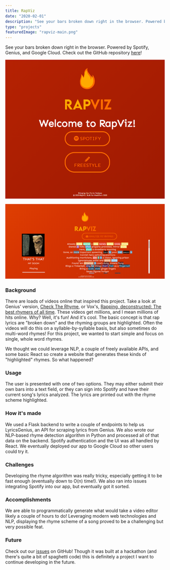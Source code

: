 ```yaml
---
title: RapViz
date: "2020-02-01"
description: "See your bars broken down right in the browser. Powered by Spotify, Genius, and Google Cloud."
type: "projects"
featuredImage: "rapviz-main.png"
---
```


See your bars broken down right in the browser. Powered by Spotify, Genius, and Google Cloud. Check out the GitHub repository [here](https://github.com/michaelfromyeg)!

<!-- ![RapViz logo](./rapviz-text-logo.png "RapViz logo") -->

![RapViz app main screen](./rapviz-main.png "RapViz app main screen")

![RapViz app MF Doom](./rapviz-mfdoom.png "RapViz app MF Doom")

### Background

There are loads of videos online that inspired this project. Take a look at Genius' version, [Check The Rhyme](https://www.youtube.com/watch?v=1VNHp_flJKE), or Vox's, [Rapping, deconstructed: The best rhymers of all time](https://www.youtube.com/watch?v=QWveXdj6oZU). These videos get millions, and I mean millions of hits online. Why? Well, it's fun! And it's cool. The basic concept is that rap lyrics are "broken down" and the rhyming groups are highlighted. Often the videos will do this on a syllable-by-syllable basis, but also sometimes do multi-word rhymes! For this project, we wanted to start simple and focus on single, whole word rhymes.

We thought we could leverage NLP, a couple of freely available APIs, and some basic React so create a website that generates these kinds of "highlighted" rhymes. So what happened?

### Usage

The user is presented with one of two options. They may either submit their own bars into a text field, or they can sign into Spotify and have their current song's lyrics analyzed. The lyrics are printed out with the rhyme scheme highlighted.

### How it's made

We used a Flask backend to write a couple of endpoints to help us LyricsGenius, an API for scraping lyrics from Genius. We also wrote our NLP-based rhyme detection algorithm in Python and processed all of that data on the backend. Spotify authentication and the UI was all handled by React. We eventually deployed our app to Google Cloud so other users could try it.

### Challenges

Developing the rhyme algorithm was really tricky, especially getting it to be fast enough (eventually down to O(n) time!). We also ran into issues integrating Spotify into our app, but eventually got it sorted.

### Accomplishments

We are able to programmatically generate what would take a video editor likely a couple of hours to do! Leveraging modern web technologies and NLP, displaying the rhyme scheme of a song proved to be a challenging but very possible feat.

### Future

Check out our [issues](https://github.com/michaelfromyeg/RapViz/issues) on GitHub! Though it was built at a hackathon (and there's quite a bit of spaghetti code) this is definitely a project I want to continue developing in the future.
